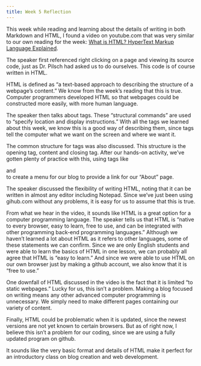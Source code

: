 ```yaml
---
title: Week 5 Reflection
---
```


This week while reading and learning about the details of writing in both Markdown and HTML, I found a video on youtube.com that was very similar to our own reading for the week: [What is HTML? HyperText Markup Language Explained](https://www.youtube.com/watch?v=G2UPvD7Syas).

The speaker first referenced right clicking on a page and viewing its source code, just as Dr. Pilsch had asked us to do ourselves. This code is of course written in HTML.

HTML is defined as “a text-based approach to describing the structure of a webpage’s content.” We know from the week’s reading that this is true. Computer programmers developed HTML so that webpages could be constructed more easily, with more human language.

The speaker then talks about tags. These “structural commands” are used to “specify location and display instructions.” With all the tags we learned about this week, we know this is a good way of describing them, since tags tell the computer what we want on the screen and where we want it.

The common structure for tags was also discussed. This structure is the opening tag, content and closing tag. After our hands-on activity, we’ve gotten plenty of practice with this, using tags like <nav> and </nav> to create a menu for our blog to provide a link for our “About” page.

The speaker discussed the flexibility of writing HTML, noting that it can be written in almost any editor including Notepad. Since we’ve just been using gihub.com without any problems, it is easy for us to assume that this is true.

From what we hear in the video, it sounds like HTML is a great option for a computer programming language. The speaker tells us that HTML is “native to every browser, easy to learn, free to use, and can be integrated with other programming back-end programming languages.” Although we haven’t learned a lot about HTML as it refers to other languages, some of these statements we can confirm. Since we are only English students and were able to learn the basics of HTML in one lesson, we can probably all agree that HTML is “easy to learn.” And since we were able to use HTML on our own browser just by making a github account, we also know that it is “free to use.”

One downfall of HTML discussed in the video is the fact that it is limited “to static webpages.” Lucky for us, this isn’t a problem. Making a blog focused on writing means any other advanced computer programming is unnecessary. We simply need to make different pages containing our variety of content.

Finally, HTML could be problematic when it is updated, since the newest versions are not yet known to certain browsers. But as of right now, I believe this isn’t a problem for our coding, since we are using a fully updated program on github.

It sounds like the very basic format and details of HTML make it perfect for an introductory class on blog creation and web development.
